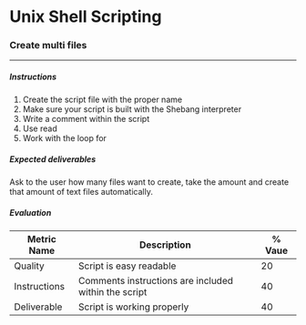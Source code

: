 # Unix Shell Scripting
### Create multi files 
------------
##### Instructions
1.  Create the script file with the proper name
2.  Make sure your script is built with the Shebang interpreter
3.  Write a comment within the script
4.  Use read
5.  Work with the loop for
##### Expected deliverables
Ask to the user how many files want to create, take the amount  and create that amount of text files automatically.
##### Evaluation
| Metric Name  | Description  | % Vaue  |
| ------------ | ------------ | ------------ |
|  Quality | Script is easy readable |  20 |
|  Instructions | Comments instructions are included within the script  |  40 |
| Deliverable  | Script is working properly  |  40 |
